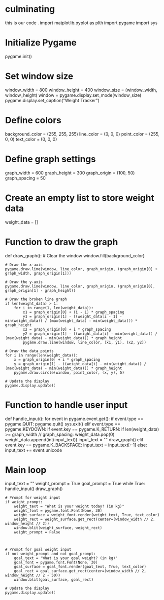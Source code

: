 # culminating
this is our code .
import matplotlib.pyplot as plth
import pygame
import sys

# Initialize Pygame
pygame.init()

# Set window size
window_width = 800
window_height = 400
window_size = (window_width, window_height)
window = pygame.display.set_mode(window_size)
pygame.display.set_caption("Weight Tracker")

# Define colors
background_color = (255, 255, 255)
line_color = (0, 0, 0)
point_color = (255, 0, 0)
text_color = (0, 0, 0)

# Define graph settings
graph_width = 600
graph_height = 300
graph_origin = (100, 50)
graph_spacing = 50

# Create an empty list to store weight data
weight_data = []

# Function to draw the graph
def draw_graph():
    # Clear the window
    window.fill(background_color)

    # Draw the x-axis
    pygame.draw.line(window, line_color, graph_origin, (graph_origin[0] + graph_width, graph_origin[1]))

    # Draw the y-axis
    pygame.draw.line(window, line_color, graph_origin, (graph_origin[0], graph_origin[1] - graph_height))

    # Draw the broken line graph
    if len(weight_data) > 1:
        for i in range(1, len(weight_data)):
            x1 = graph_origin[0] + (i - 1) * graph_spacing
            y1 = graph_origin[1] - ((weight_data[i - 1] - min(weight_data)) / (max(weight_data) - min(weight_data))) * graph_height
            x2 = graph_origin[0] + i * graph_spacing
            y2 = graph_origin[1] - ((weight_data[i] - min(weight_data)) / (max(weight_data) - min(weight_data))) * graph_height
            pygame.draw.line(window, line_color, (x1, y1), (x2, y2))

    # Draw the data points
    for i in range(len(weight_data)):
        x = graph_origin[0] + i * graph_spacing
        y = graph_origin[1] - ((weight_data[i] - min(weight_data)) / (max(weight_data) - min(weight_data))) * graph_height
        pygame.draw.circle(window, point_color, (x, y), 5)

    # Update the display
    pygame.display.update()

# Function to handle user input
def handle_input():
    for event in pygame.event.get():
        if event.type == pygame.QUIT:
            pygame.quit()
            sys.exit()
        elif event.type == pygame.KEYDOWN:
            if event.key == pygame.K_RETURN:
                if len(weight_data) >= graph_width // graph_spacing:
                    weight_data.pop(0)
                weight_data.append(int(input_text))
                input_text = ""
                draw_graph()
            elif event.key == pygame.K_BACKSPACE:
                input_text = input_text[:-1]
            else:
                input_text += event.unicode

# Main loop
input_text = ""
weight_prompt = True
goal_prompt = True
while True:
    handle_input()
    draw_graph()
    
    # Prompt for weight input
    if weight_prompt:
        weight_text = "What is your weight today? (in kg)"
        weight_font = pygame.font.Font(None, 30)
        weight_surface = weight_font.render(weight_text, True, text_color)
        weight_rect = weight_surface.get_rect(center=(window_width // 2, window_height // 2))
        window.blit(weight_surface, weight_rect)
        weight_prompt = False



    # Prompt for goal weight input
    if not weight_prompt and not goal_prompt:
        goal_text = "What is your goal weight? (in kg)"
        goal_font = pygame.font.Font(None, 30)
        goal_surface = goal_font.render(goal_text, True, text_color)
        goal_rect = goal_surface.get_rect(center=(window_width // 2, window_height // 2 + 50))
        window.blit(goal_surface, goal_rect)
    
    # Update the display
    pygame.display.update()
   
